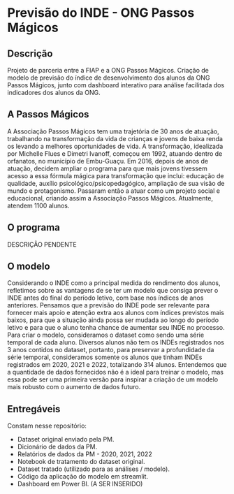 # Previsão do INDE - ONG Passos Mágicos
## Descrição
Projeto de parceria entre a FIAP e a ONG Passos Mágicos. Criação de modelo de previsão do índice de desenvolvimento dos alunos da ONG Passos Mágicos, junto com dashboard interativo para análise facilitada dos indicadores dos alunos da ONG.
## A Passos Mágicos
A Associação Passos Mágicos tem uma trajetória de 30 anos de atuação, trabalhando na transformação da vida de crianças e jovens de baixa renda os levando a melhores oportunidades de vida. A transformação, idealizada por Michelle Flues e Dimetri Ivanoff, começou em 1992, atuando dentro de orfanatos, no município de Embu-Guaçu.
Em 2016, depois de anos de atuação, decidem ampliar o programa para que mais jovens tivessem acesso a essa fórmula mágica para transformação que inclui: educação de qualidade, auxílio psicológico/psicopedagógico, ampliação de sua visão de mundo e protagonismo. Passaram então a atuar como um projeto social e educacional, criando assim a Associação Passos Mágicos. Atualmente, atendem 1100 alunos.
## O programa
DESCRIÇÃO PENDENTE
## O modelo
Considerando o INDE como a principal medida do rendimento dos alunos, refletimos sobre as vantagens de se ter um modelo que consiga prever o INDE antes do final do período letivo, com base nos índices de anos anteriores. Pensamos que a previsão do INDE pode ser relevante para fornecer mais apoio e atenção extra aos alunos com índices previstos mais baixos, para que a situação ainda possa ser mudada ao longo do período letivo e para que o aluno tenha chance de aumentar seu INDE no processo. Para criar o modelo, consideramos o dataset como sendo uma série temporal de cada aluno. Diversos alunos não tem os INDEs registrados nos 3 anos contidos no dataset, portanto, para preservar a profundidade da série temporal, consideramos somente os alunos que tinham INDEs registrados em 2020, 2021 e 2022, totalizando 314 alunos. Entendemos que a quantidade de dados fornecidos não é a ideal para treinar o modelo, mas essa pode ser uma primeira versão para inspirar a criação de um modelo mais robusto com o aumento de dados futuro. 
## Entregáveis
Constam nesse repositório:
* Dataset original enviado pela PM.
* Dicionário de dados da PM.
* Relatórios de dados da PM - 2020, 2021, 2022
* Notebook de tratamento do dataset original.
* Dataset tratado (utilizado para as análises / modelo).
* Código da aplicação do modelo em streamlit.
* Dashboard em Power BI. (A SER INSERIDO)
